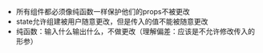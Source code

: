 - 所有组件都必须像纯函数一样保护他们的props不被更改
- state允许组建被用户随意更改，但是传入的值不能被随意更改
- 纯函数：输入什么输出什么，不做更改（理解偏差：应该是不允许修改传入的形参）

